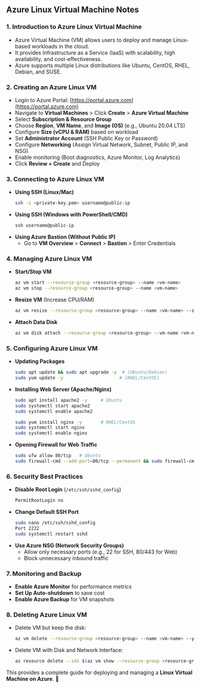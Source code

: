
## **Azure Linux Virtual Machine Notes**  

### **1. Introduction to Azure Linux Virtual Machine**  
- Azure Virtual Machine (VM) allows users to deploy and manage Linux-based workloads in the cloud.  
- It provides Infrastructure as a Service (IaaS) with scalability, high availability, and cost-effectiveness.  
- Azure supports multiple Linux distributions like Ubuntu, CentOS, RHEL, Debian, and SUSE.  

### **2. Creating an Azure Linux VM**  
- Login to Azure Portal: [https://portal.azure.com](https://portal.azure.com)  
- Navigate to **Virtual Machines** > Click **Create** > **Azure Virtual Machine**  
- Select **Subscription & Resource Group**  
- Choose **Region**, **VM Name**, and **Image (OS)** (e.g., Ubuntu 20.04 LTS)  
- Configure **Size (vCPU & RAM)** based on workload  
- Set **Administrator Account** (SSH Public Key or Password)  
- Configure **Networking** (Assign Virtual Network, Subnet, Public IP, and NSG)  
- Enable monitoring (Boot diagnostics, Azure Monitor, Log Analytics)  
- Click **Review + Create** and Deploy  

### **3. Connecting to Azure Linux VM**  
- **Using SSH (Linux/Mac)**  
  ```bash
  ssh -i <private-key.pem> username@public-ip
  ```
- **Using SSH (Windows with PowerShell/CMD)**  
  ```powershell
  ssh username@public-ip
  ```
- **Using Azure Bastion (Without Public IP)**  
  - Go to **VM Overview** > **Connect** > **Bastion** > Enter Credentials  

### **4. Managing Azure Linux VM**  
- **Start/Stop VM**  
  ```bash
  az vm start --resource-group <resource-group> --name <vm-name>
  az vm stop --resource-group <resource-group> --name <vm-name>
  ```
- **Resize VM** (Increase CPU/RAM)  
  ```bash
  az vm resize --resource-group <resource-group> --name <vm-name> --size Standard_D2s_v3
  ```
- **Attach Data Disk**  
  ```bash
  az vm disk attach --resource-group <resource-group> --vm-name <vm-name> --name <disk-name>
  ```

### **5. Configuring Azure Linux VM**  
- **Updating Packages**  
  ```bash
  sudo apt update && sudo apt upgrade -y  # (Ubuntu/Debian)
  sudo yum update -y                     # (RHEL/CentOS)
  ```
- **Installing Web Server (Apache/Nginx)**  
  ```bash
  sudo apt install apache2 -y     # Ubuntu  
  sudo systemctl start apache2  
  sudo systemctl enable apache2  

  sudo yum install nginx -y       # RHEL/CentOS  
  sudo systemctl start nginx  
  sudo systemctl enable nginx  
  ```
- **Opening Firewall for Web Traffic**  
  ```bash
  sudo ufw allow 80/tcp   # Ubuntu  
  sudo firewall-cmd --add-port=80/tcp --permanent && sudo firewall-cmd --reload  # RHEL  
  ```

### **6. Security Best Practices**  
- **Disable Root Login** (`/etc/ssh/sshd_config`)  
  ```bash
  PermitRootLogin no
  ```
- **Change Default SSH Port**  
  ```bash
  sudo nano /etc/ssh/sshd_config
  Port 2222
  sudo systemctl restart sshd
  ```
- **Use Azure NSG (Network Security Groups)**  
  - Allow only necessary ports (e.g., 22 for SSH, 80/443 for Web)  
  - Block unnecessary inbound traffic  

### **7. Monitoring and Backup**  
- **Enable Azure Monitor** for performance metrics  
- **Set Up Auto-shutdown** to save cost  
- **Enable Azure Backup** for VM snapshots  

### **8. Deleting Azure Linux VM**  
- Delete VM but keep the disk:  
  ```bash
  az vm delete --resource-group <resource-group> --name <vm-name> --yes
  ```
- Delete VM with Disk and Network Interface:  
  ```bash
  az resource delete --ids $(az vm show --resource-group <resource-group> --name <vm-name> --query "id" -o tsv)
  ```

This provides a complete guide for deploying and managing a **Linux Virtual Machine on Azure**. 🚀